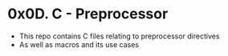 # 0x0D. C - Preprocessor
* This repo contains C files relating to preprocessor directives
* As well as macros and its use cases
